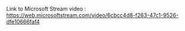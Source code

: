 Link to Microsoft Stream video : https://web.microsoftstream.com/video/6cbcc4d8-f263-47c1-9526-dfe10666faf4
